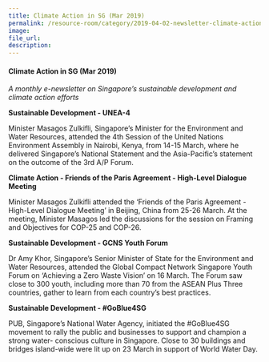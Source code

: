```yaml
---  
title: Climate Action in SG (Mar 2019)  
permalink: /resource-room/category/2019-04-02-newsletter-climate-action-in-sg-mar/  
image:  
file_url:  
description:  
---  
```


#### Climate Action in SG (Mar 2019)  

*A monthly e-newsletter on Singapore’s sustainable development and climate action efforts*  

**Sustainable Development - UNEA-4**  

Minister Masagos Zulkifli, Singapore’s Minister for the Environment and Water Resources, attended the 4th Session of the United Nations Environment Assembly in Nairobi, Kenya, from 14-15 March, where he delivered Singapore’s National Statement and the Asia-Pacific’s statement on the outcome of the 3rd A/P Forum.  

**Climate Action - Friends of the Paris Agreement - High-Level Dialogue Meeting**  

Minister Masagos Zulkifli attended the ‘Friends of the Paris Agreement - High-Level Dialogue Meeting’ in Beijing, China from 25-26 March. At the meeting, Minister Masagos led the discussions for the session on Framing and Objectives for COP-25 and COP-26.  

**Sustainable Development - GCNS Youth Forum**  

Dr Amy Khor, Singapore’s Senior Minister of State for the Environment and Water Resources, attended the Global Compact Network Singapore Youth Forum on ‘Achieving a Zero Waste Vision’ on 16 March. The Forum saw close to 300 youth, including more than 70 from the ASEAN Plus Three countries, gather to learn from each country’s best practices.  

**Sustainable Development - #GoBlue4SG**  

PUB, Singapore’s National Water Agency, initiated the #GoBlue4SG movement to rally the public and businesses to support and champion a strong water- conscious culture in Singapore. Close to 30 buildings and bridges island-wide were lit up on 23 March in support of World Water Day.  
